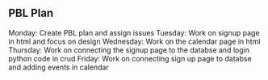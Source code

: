 ## PBL Plan ##

Monday: Create PBL plan and assign issues
Tuesday: Work on signup page in html and focus on design
Wednesday: Work on the calendar page in html
Thursday: Work on connecting the signup page to the databse and login python code in crud
Friday: Work on connecting sign up page to databse and adding events in calendar
